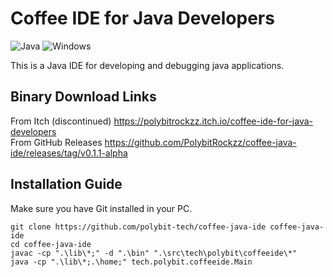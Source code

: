 # Coffee IDE for Java Developers

![Java](https://img.shields.io/badge/java-%23ED8B00.svg?style=for-the-badge&logo=java&logoColor=white)
![Windows](https://img.shields.io/badge/Windows-0078D6?style=for-the-badge&logo=windows&logoColor=white)

This is a Java IDE for developing and debugging java applications.

## Binary Download Links

From Itch (discontinued) https://polybitrockzz.itch.io/coffee-ide-for-java-developers <br>
From GitHub Releases https://github.com/PolybitRockzz/coffee-java-ide/releases/tag/v0.1.1-alpha

## Installation Guide

Make sure you have Git installed in your PC.
```
git clone https://github.com/polybit-tech/coffee-java-ide coffee-java-ide
cd coffee-java-ide
javac -cp ".\lib\*;" -d ".\bin" ".\src\tech\polybit\coffeeide\*"
java -cp ".\lib\*;.\home;" tech.polybit.coffeeide.Main
```

